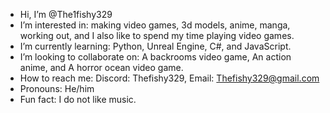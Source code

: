- Hi, I’m @The1fishy329
- I’m interested in: making video games, 3d models, anime, manga, working out, and I also like to spend my time playing video games.
- I’m currently learning: Python, Unreal Engine, C#, and JavaScript. 
- I’m looking to collaborate on: A backrooms video game, An action anime, and A horror ocean video game.
- How to reach me: Discord: Thefishy329, Email: Thefishy329@gmail.com
- Pronouns: He/him
- Fun fact: I do not like music.
